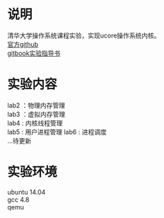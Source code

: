 # 说明
清华大学操作系统课程实验，实现ucore操作系统内核。  
[官方github](https://github.com/chyyuu/os_kernel_lab/tree/master)  
[gitbook实验指导书](https://chyyuu.gitbooks.io/ucore_os_docs/content/)

# 实验内容
lab2 ：物理内存管理  
lab3 ：虚拟内存管理  
lab4 : 内核线程管理  
lab5 : 用户进程管理
lab6 : 进程调度  
...待更新

# 实验环境
ubuntu 14.04  
gcc 4.8  
qemu
